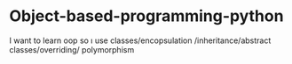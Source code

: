 # Object-based-programming-python
I want to learn oop so ı use classes/encopsulation
/inheritance/abstract classes/overriding/
polymorphism 
